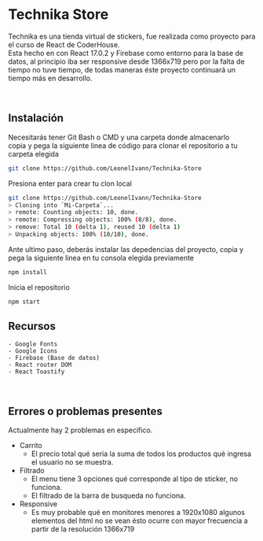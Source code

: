 # Technika Store
Technika es una tienda virtual de stickers, fue realizada como proyecto para el curso de React de CoderHouse. <br>
Esta hecho en con React 17.0.2 y Firebase como entorno para la base de datos, al principio iba ser responsive desde 1366x719 pero por la falta de tiempo no tuve tiempo, de todas maneras éste proyecto continuará un tiempo más en desarrollo.

<br>

## Instalación
Necesitarás tener Git Bash o CMD y una carpeta donde almacenarlo <br> copia y pega la siguiente linea de código para clonar el repositorio a tu carpeta elegida
```bash
git clone https://github.com/LeonelIvann/Technika-Store
```
Presiona enter para crear tu clon local
```bash
git clone https://github.com/LeonelIvann/Technika-Store
> Cloning into `Mi-Carpeta`...
> remote: Counting objects: 10, done.
> remote: Compressing objects: 100% (8/8), done.
> remove: Total 10 (delta 1), reused 10 (delta 1)
> Unpacking objects: 100% (10/10), done.
```
Ante ultimo paso, deberás instalar las depedencias del proyecto, copia y pega la siguiente linea en tu consola elegida previamente 
```bash
npm install
```
Inicia el repositorio
```bash
npm start
```

## Recursos
```
- Google Fonts
- Google Icons
- Firebase (Base de datos)
- React router DOM
- React Toastify
```
<br>

## Errores o problemas presentes

Actualmente hay 2 problemas en especifico.
- Carrito
    - El precio total qué seria la suma de todos los productos qué ingresa el usuario no se muestra.
- Filtrado
  - El menu tiene 3 opciones qué corresponde al tipo de sticker, no funciona.
  - El filtrado de la barra de busqueda no funciona.
- Responsive
    - Es muy probable qué en monitores menores a 1920x1080 algunos elementos del html no se vean
    ésto ocurre con mayor frecuencia a partir de la resolución 1366x719

<br>